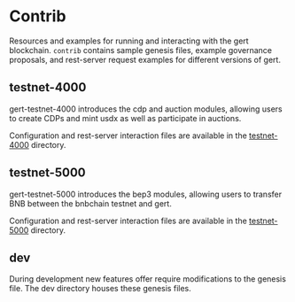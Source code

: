 # Contrib

Resources and examples for running and interacting with the gert blockchain. `contrib` contains sample genesis files, example governance proposals, and rest-server request examples for different versions of gert.

## testnet-4000

gert-testnet-4000 introduces the cdp and auction modules, allowing users to create CDPs and mint usdx as well as participate in auctions.

Configuration and rest-server interaction files are available in the [testnet-4000](./testnet-4000/README.md) directory.

## testnet-5000

gert-testnet-5000 introduces the bep3 modules, allowing users to transfer BNB between the bnbchain testnet and gert.

Configuration and rest-server interaction files are available in the [testnet-5000](./testnet-5000/README.md) directory.

## dev

During development new features offer require modifications to the genesis file. The dev directory houses these genesis files.
